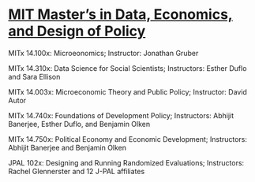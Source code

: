 # [MIT Master’s in Data, Economics, and Design of Policy](https://economics.mit.edu/academic-programs/masters-programs/masters-data-economics-and-design-policy-dedp)
MITx 14.100x: Microeonomics;
Instructor: Jonathan Gruber

MITx 14.310x: Data Science for Social Scientists;
Instructors: Esther Duflo and Sara Ellison

MITx 14.003x: Microeconomic Theory and Public Policy;
Instructor: David Autor

MITx 14.740x: Foundations of Development Policy;
Instructors: Abhijit Banerjee, Esther Duflo, and Benjamin Olken

MITx 14.750x: Political Economy and Economic Development; 
Instructors: Abhijit Banerjee and Benjamin Olken

JPAL 102x: Designing and Running Randomized Evaluations;
Instructors: Rachel Glennerster and 12 J-PAL affiliates




